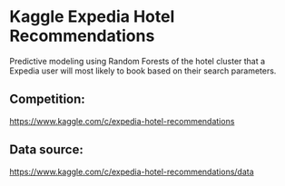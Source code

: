 # Kaggle Expedia Hotel Recommendations

Predictive modeling using Random Forests of the hotel cluster that a Expedia user will most likely to book based on their search parameters. 

Competition:
-------------------------------
https://www.kaggle.com/c/expedia-hotel-recommendations


Data source:
-------------------------------
https://www.kaggle.com/c/expedia-hotel-recommendations/data
